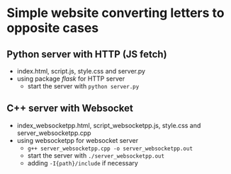 # Simple website converting letters to opposite cases

## Python server with HTTP (JS fetch)
- index.html, script.js, style.css and server.py 
- using package _flask_ for HTTP server
	- start the server with ```python server.py``` 

## C++ server with Websocket
- index_websocketpp.html, script_websocketpp.js, style.css and server_websocketpp.cpp
- using websocketpp for websocket server
  - ```g++ server_websocketpp.cpp -o server_websocketpp.out``` 
  - start the server with ```./server_websocketpp.out```
  - adding ```-I{path}/include``` if necessary
